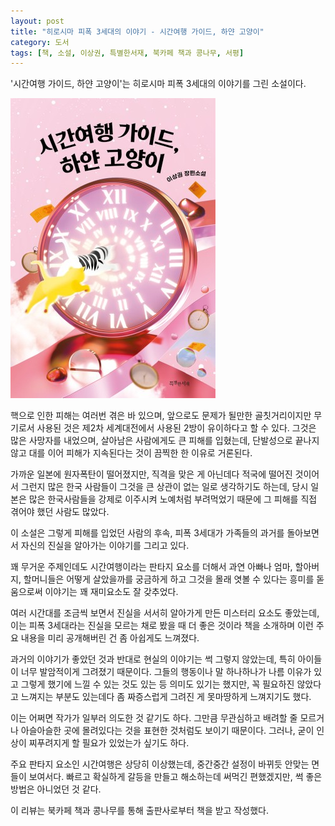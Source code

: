 ```yaml
---
layout: post
title: "히로시마 피폭 3세대의 이야기 - 시간여행 가이드, 하얀 고양이"
category: 도서
tags: [책, 소설, 이상권, 특별한서재, 북카페 책과 콩나무, 서평]
---
```


'시간여행 가이드, 하얀 고양이'는
히로시마 피폭 3세대의 이야기를 그린 소설이다.

![표지](/images/time-travel-guide-white-cat-book-h480.jpg)

핵으로 인한 피해는 여러번 겪은 바 있으며,
앞으로도 문제가 될만한 골칫거리이지만
무기로서 사용된 것은 제2차 세계대전에서 사용된 2방이 유이하다고 할 수 있다.
그것은 많은 사망자를 내었으며,
살아남은 사람에게도 큰 피해를 입혔는데,
단발성으로 끝나지않고 대를 이어 피해가 지속된다는 것이 끔찍한 한 이유로 거론된다.

가까운 일본에 원자폭탄이 떨어졌지만,
직격을 맞은 게 아닌데다 적국에 떨어진 것이어서 그런지
많은 한국 사람들이 그것을 큰 상관이 없는 일로 생각하기도 하는데,
당시 일본은 많은 한국사람들을 강제로 이주시켜 노예처럼 부려먹었기 때문에
그 피해를 직접 겪어야 했던 사람도 많았다.

이 소설은 그렇게 피해를 입었던 사람의 후속,
피폭 3세대가 가족들의 과거를 돌아보면서
자신의 진실을 알아가는 이야기를 그리고 있다.

꽤 무거운 주제인데도
시간여행이라는 판타지 요소를 더해서
과연 아빠나 엄마, 할아버지, 할머니들은 어떻게 살았을까를 궁금하게 하고
그것을 몰래 엿볼 수 있다는 흥미를 돋움으로써
이야기는 꽤 재미요소도 잘 갖추었다.

여러 시간대를 조금씩 보면서 진실을 서서히 알아가게 만든 미스터리 요소도 좋았는데,
이는 피폭 3세대라는 진실을 모르는 채로 봤을 때 더 좋은 것이라
책을 소개하며 이런 주요 내용을 미리 공개해버린 건 좀 아쉽게도 느껴졌다.

과거의 이야기가 좋았던 것과 반대로 현실의 이야기는 썩 그렇지 않았는데,
특히 아이들이 너무 발암적이게 그려졌기 때문이다.
그들의 행동이나 말 하나하나가 나름 이유가 있고
그렇게 했기에 느낄 수 있는 것도 있는 등 의미도 있기는 했지만,
꼭 필요하진 않았다고 느껴지는 부분도 있는데다
좀 짜증스럽게 그려진 게 못마땅하게 느껴지기도 했다.

이는 어쩌면 작가가 일부러 의도한 것 같기도 하다.
그만큼 무관심하고 배려할 줄 모르거나 아슬아슬한 곳에 몰려있다는 것을 표현한 것처럼도 보이기 때문이다.
그러나, 굳이 인상이 찌푸려지게 할 필요가 있었는가 싶기도 하다.

주요 판타지 요소인 시간여행은 상당히 이상했는데,
중간중간 설정이 바뀌듯 안맞는 면들이 보여서다.
빠르고 확실하게 갈등을 만들고 해소하는데 써먹긴 편했겠지만, 썩 좋은 방법은 아니었던 것 같다.



<div class="im im-info">
이 리뷰는 북카페 책과 콩나무를 통해 출판사로부터 책을 받고 작성했다.
</div>
